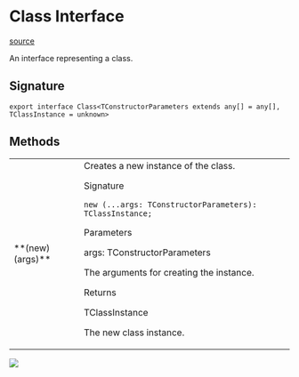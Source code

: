 # Class Interface

[source](https://developers.meta.com/horizon-worlds/reference/2.0.0/core_class)

An interface representing a class.

## Signature

```
export interface Class<TConstructorParameters extends any[] = any[], TClassInstance = unknown>
```

## Methods

<table>
  <tbody>
    <tr>
      <td>**(new)(args)**</td>
      <td>Creates a new instance of the class.

Signature

```
new (...args: TConstructorParameters): TClassInstance;
```

Parameters

args: TConstructorParameters

The arguments for creating the instance.

Returns

TClassInstance

The new class instance.</td>
    </tr>
  </tbody>
</table>

![](https://scontent.xx.fbcdn.net/hads-ak-prn2/1487645_6012475414660_1439393861_n.png)